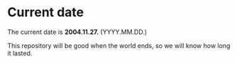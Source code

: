 # Current date

The current date is **2004.11.27.** (YYYY.MM.DD.)

This repository will be good when the world ends, so we will know how long it lasted.